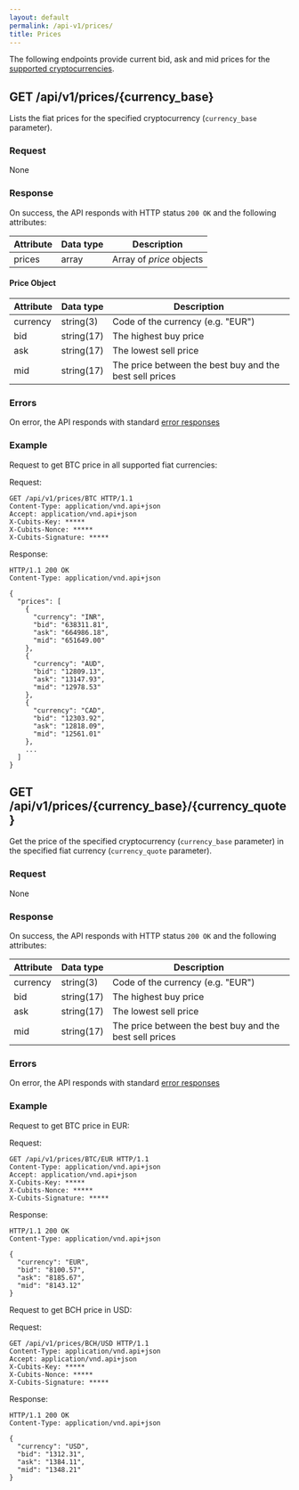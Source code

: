 ```yaml
---
layout: default
permalink: /api-v1/prices/
title: Prices
---
```

The following endpoints provide current bid, ask and mid prices for the [supported cryptocurrencies](/appendices/#supported_cryptocurrencies).

## GET /api/v1/prices/{currency_base}

Lists the fiat prices for the specified cryptocurrency (`currency_base` parameter).

### Request

None

### Response

On success, the API responds with HTTP status `200 OK` and the following attributes:

Attribute   | Data type   | Description
------------|-------------|--------------
prices      | array       | Array of *price* objects


#### Price Object

Attribute   | Data type   | Description
------------|-------------|--------------
currency    | string(3)   | Code of the currency (e.g. "EUR")
bid         | string(17)  | The highest buy price
ask         | string(17)  | The lowest sell price
mid         | string(17)  | The price between the best buy and the best sell prices


### Errors

On error, the API responds with standard [error responses](/request_response/#error_responses)

### Example

Request to get BTC price in all supported fiat currencies:

Request:
```
GET /api/v1/prices/BTC HTTP/1.1
Content-Type: application/vnd.api+json
Accept: application/vnd.api+json
X-Cubits-Key: *****
X-Cubits-Nonce: *****
X-Cubits-Signature: *****
```

Response:
```
HTTP/1.1 200 OK
Content-Type: application/vnd.api+json

{
  "prices": [
    {
      "currency": "INR",
      "bid": "638311.81",
      "ask": "664986.18",
      "mid": "651649.00"
    },
    {
      "currency": "AUD",
      "bid": "12809.13",
      "ask": "13147.93",
      "mid": "12978.53"
    },
    {
      "currency": "CAD",
      "bid": "12303.92",
      "ask": "12818.09",
      "mid": "12561.01"
    },
    ...
  ]
}
```

## GET /api/v1/prices/{currency_base}/{currency_quote}

Get the price of the specified cryptocurrency (`currency_base` parameter) in the specified fiat currency (`currency_quote` parameter).

### Request

None

### Response

On success, the API responds with HTTP status `200 OK` and the following attributes:

Attribute   | Data type   | Description
------------|-------------|--------------
currency    | string(3)   | Code of the currency (e.g. "EUR")
bid         | string(17)  | The highest buy price
ask         | string(17)  | The lowest sell price
mid         | string(17)  | The price between the best buy and the best sell prices


### Errors

On error, the API responds with standard [error responses](/request_response/#error_responses)

### Example

Request to get BTC price in EUR:

Request:
```
GET /api/v1/prices/BTC/EUR HTTP/1.1
Content-Type: application/vnd.api+json
Accept: application/vnd.api+json
X-Cubits-Key: *****
X-Cubits-Nonce: *****
X-Cubits-Signature: *****
```

Response:
```
HTTP/1.1 200 OK
Content-Type: application/vnd.api+json

{
  "currency": "EUR",
  "bid": "8100.57",
  "ask": "8185.67",
  "mid": "8143.12"
}
```


Request to get BCH price in USD:

Request:
```
GET /api/v1/prices/BCH/USD HTTP/1.1
Content-Type: application/vnd.api+json
Accept: application/vnd.api+json
X-Cubits-Key: *****
X-Cubits-Nonce: *****
X-Cubits-Signature: *****
```

Response:
```
HTTP/1.1 200 OK
Content-Type: application/vnd.api+json

{
  "currency": "USD",
  "bid": "1312.31",
  "ask": "1384.11",
  "mid": "1348.21"
}
```
